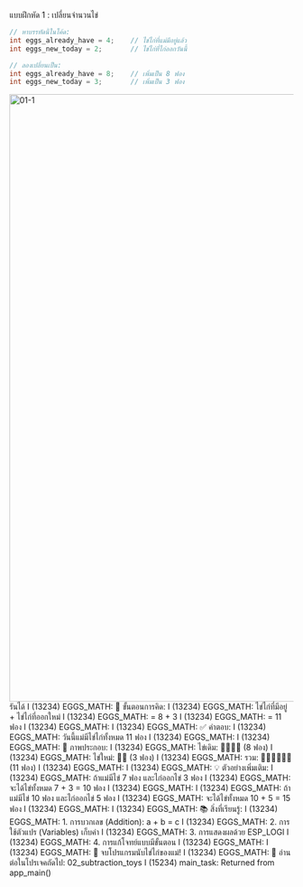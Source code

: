 แบบฝึกหัด 1
: เปลี่ยนจำนวนไข่
```c
// หาบรรทัดนี้ในโค้ด:
int eggs_already_have = 4;    // ไข่ไก่ที่แม่มีอยู่แล้ว
int eggs_new_today = 2;       // ไข่ไก่ที่ไก่ออกวันนี้

// ลองเปลี่ยนเป็น:
int eggs_already_have = 8;    // เพิ่มเป็น 8 ฟอง
int eggs_new_today = 3;       // เพิ่มเป็น 3 ฟอง
```
<img width="1895" height="1075" alt="01-1" src="https://github.com/user-attachments/assets/da23b79b-0948-4f67-ab1a-67ddf81278d8" />
รันได้
  I (13234) EGGS_MATH: 🧮 ขั้นตอนการคิด:
I (13234) EGGS_MATH:    ไข่ไก่ที่มีอยู่ + ไข่ไก่ที่ออกใหม่
I (13234) EGGS_MATH:    = 8 + 3
I (13234) EGGS_MATH:    = 11 ฟอง
I (13234) EGGS_MATH:
I (13234) EGGS_MATH: ✅ คำตอบ:
I (13234) EGGS_MATH:    วันนี้แม่มีไข่ไก่ทั้งหมด 11 ฟอง
I (13234) EGGS_MATH: 
I (13234) EGGS_MATH: 🎨 ภาพประกอบ:
I (13234) EGGS_MATH:    ไข่เดิม: 🥚🥚🥚🥚 (8 ฟอง)
I (13234) EGGS_MATH:    ไข่ใหม่: 🥚🥚 (3 ฟอง)
I (13234) EGGS_MATH:    รวม:   🥚🥚🥚🥚🥚🥚 (11 ฟอง)
I (13234) EGGS_MATH:
I (13234) EGGS_MATH: 💡 ตัวอย่างเพิ่มเติม:
I (13234) EGGS_MATH:    ถ้าแม่มีไข่ 7 ฟอง และไก่ออกไข่ 3 ฟอง
I (13234) EGGS_MATH:    จะได้ไข่ทั้งหมด 7 + 3 = 10 ฟอง
I (13234) EGGS_MATH:
I (13234) EGGS_MATH:    ถ้าแม่มีไข่ 10 ฟอง และไก่ออกไข่ 5 ฟอง
I (13234) EGGS_MATH:    จะได้ไข่ทั้งหมด 10 + 5 = 15 ฟอง
I (13234) EGGS_MATH: 
I (13234) EGGS_MATH: 📚 สิ่งที่เรียนรู้:
I (13234) EGGS_MATH:    1. การบวกเลข (Addition): a + b = c
I (13234) EGGS_MATH:    2. การใช้ตัวแปร (Variables) เก็บค่า
I (13234) EGGS_MATH:    3. การแสดงผลด้วย ESP_LOGI
I (13234) EGGS_MATH:    4. การแก้โจทย์แบบมีขั้นตอน
I (13234) EGGS_MATH:
I (13234) EGGS_MATH: 🎉 จบโปรแกรมนับไข่ไก่ของแม่!
I (13234) EGGS_MATH: 📖 อ่านต่อในโปรเจคถัดไป: 02_subtraction_toys
I (15234) main_task: Returned from app_main()
